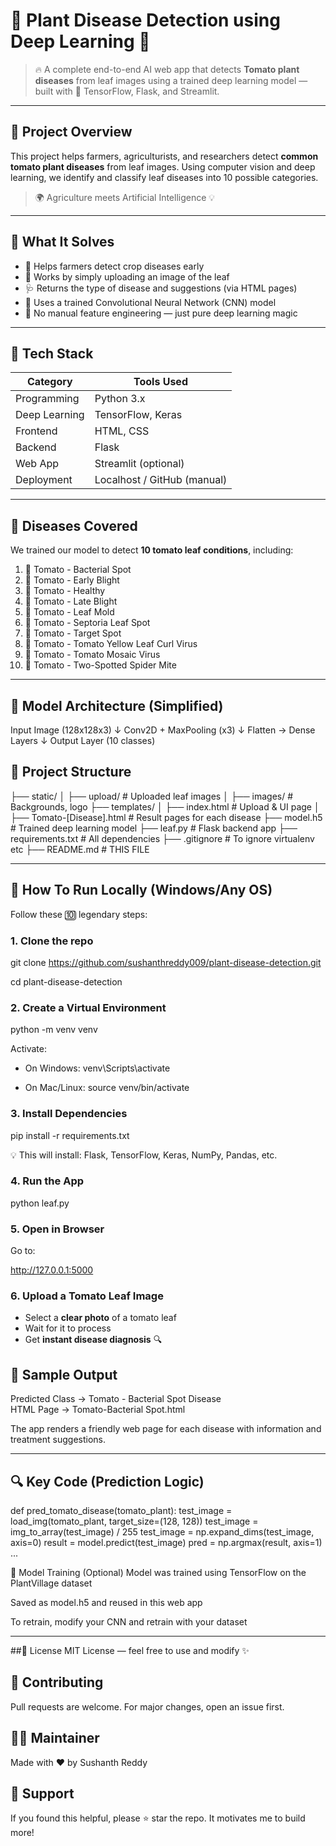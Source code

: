 # 🌱 Plant Disease Detection using Deep Learning 🌿

> 🔥 A complete end-to-end AI web app that detects **Tomato plant diseases** from leaf images using a trained deep learning model — built with 🧠 TensorFlow, Flask, and Streamlit.

---

## 🧠 Project Overview

This project helps farmers, agriculturists, and researchers detect **common tomato plant diseases** from leaf images. Using computer vision and deep learning, we identify and classify leaf diseases into 10 possible categories.

> 🌍 Agriculture meets Artificial Intelligence 💡

---

## 🧩 What It Solves

- 🌾 Helps farmers detect crop diseases early
- 📸 Works by simply uploading an image of the leaf
- 🩺 Returns the type of disease and suggestions (via HTML pages)
- 🧠 Uses a trained Convolutional Neural Network (CNN) model
- 🧪 No manual feature engineering — just pure deep learning magic

---

## 🧰 Tech Stack

| Category       | Tools Used                            |
|----------------|----------------------------------------|
| Programming    | Python 3.x                             |
| Deep Learning  | TensorFlow, Keras                      |
| Frontend       | HTML, CSS                              |
| Backend        | Flask                                  |
| Web App        | Streamlit (optional)                   |
| Deployment     | Localhost / GitHub (manual)            |

---

## 🌾 Diseases Covered

We trained our model to detect **10 tomato leaf conditions**, including:

1. 🍅 Tomato - Bacterial Spot  
2. 🍅 Tomato - Early Blight  
3. 🍅 Tomato - Healthy  
4. 🍅 Tomato - Late Blight  
5. 🍅 Tomato - Leaf Mold  
6. 🍅 Tomato - Septoria Leaf Spot  
7. 🍅 Tomato - Target Spot  
8. 🍅 Tomato - Tomato Yellow Leaf Curl Virus  
9. 🍅 Tomato - Tomato Mosaic Virus  
10. 🍅 Tomato - Two-Spotted Spider Mite

---

## 🧬 Model Architecture (Simplified)


Input Image (128x128x3)
↓
Conv2D + MaxPooling (x3)
↓
Flatten → Dense Layers
↓
Output Layer (10 classes)




## 📁 Project Structure

├── static/
│   ├── upload/               # Uploaded leaf images
│   ├── images/               # Backgrounds, logo
├── templates/
│   ├── index.html            # Upload & UI page
│   ├── Tomato-[Disease].html # Result pages for each disease
├── model.h5                  # Trained deep learning model
├── leaf.py                   # Flask backend app
├── requirements.txt          # All dependencies
├── .gitignore                # To ignore virtualenv etc
├── README.md                 # THIS FILE



---

## 🚀 How To Run Locally (Windows/Any OS)

Follow these 🔟 legendary steps:

### 1. Clone the repo

git clone https://github.com/sushanthreddy009/plant-disease-detection.git 

cd plant-disease-detection


### 2. Create a Virtual Environment

python -m venv venv


Activate:

- On Windows: venv\Scripts\activate


- On Mac/Linux: source venv/bin/activate


### 3. Install Dependencies

pip install -r requirements.txt


💡 This will install: Flask, TensorFlow, Keras, NumPy, Pandas, etc.

### 4. Run the App

python leaf.py


### 5. Open in Browser

Go to:

http://127.0.0.1:5000


### 6. Upload a Tomato Leaf Image

- Select a **clear photo** of a tomato leaf  
- Wait for it to process  
- Get **instant disease diagnosis** 🔍


## 🧠 Sample Output

Predicted Class → Tomato - Bacterial Spot Disease  
HTML Page → Tomato-Bacterial Spot.html  

The app renders a friendly web page for each disease with information and treatment suggestions.

---

## 🔍 Key Code (Prediction Logic)


def pred_tomato_disease(tomato_plant):
    test_image = load_img(tomato_plant, target_size=(128, 128))
    test_image = img_to_array(test_image) / 255
    test_image = np.expand_dims(test_image, axis=0)
    result = model.predict(test_image)
    pred = np.argmax(result, axis=1)
    ...

🧪 Model Training (Optional)
Model was trained using TensorFlow on the PlantVillage dataset

Saved as model.h5 and reused in this web app

To retrain, modify your CNN and retrain with your dataset


---


##🧾 License
MIT License — feel free to use and modify ✨

## 🤝 Contributing
Pull requests are welcome. For major changes, open an issue first.

## 🧑‍💻 Maintainer
Made with ❤️ by Sushanth Reddy

## 🌟 Support
If you found this helpful, please ⭐ star the repo. It motivates me to build more!


